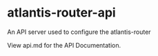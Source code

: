 atlantis-router-api
===================

An API server used to configure the atlantis-router

View api.md for the API Documentation.

